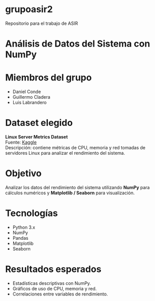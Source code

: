 # grupoasir2
Repositorio para el trabajo de ASIR
# Análisis de Datos del Sistema con NumPy

# Miembros del grupo
- Daniel Conde
- Guillermo Cladera
- Luis Labrandero

# Dataset elegido
**Linux Server Metrics Dataset**  
Fuente: [Kaggle](https://www.kaggle.com/datasets/boltzmannbrain/linux-server-metrics)  
Descripción: contiene métricas de CPU, memoria y red tomadas de servidores Linux para analizar el rendimiento del sistema.

# Objetivo
Analizar los datos del rendimiento del sistema utilizando **NumPy** para cálculos numéricos y **Matplotlib / Seaborn** para visualización.

# Tecnologías
- Python 3.x  
- NumPy  
- Pandas  
- Matplotlib  
- Seaborn  

# Resultados esperados
- Estadísticas descriptivas con NumPy.  
- Gráficos de uso de CPU, memoria y red.  
- Correlaciones entre variables de rendimiento.  
